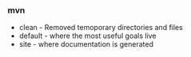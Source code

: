 ### mvn
- clean - Removed temoporary directories and files
- default - where the most useful goals live
- site - where documentation is generated